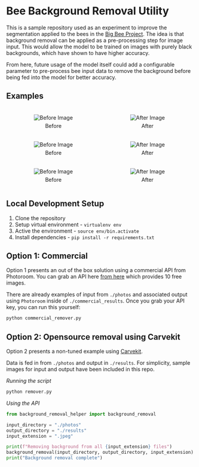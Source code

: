 # Bee Background Removal Utility

This is a sample repository used as an experiment to improve the segmentation applied to the bees in the [Big Bee Project](https://big-bee.net/). The idea is that background removal can be applied as a pre-processing step for image input. This would allow the model to be trained on images with purely black backgrounds, which have shown to have higher accuracy. 

From here, future usage of the model itself could add a configurable parameter to pre-process bee input data to remove the background before being fed into the model for better accuracy.

## Examples

<div style="display: flex;">
  <figure style="flex: 50%; text-align: center;">
    <img src="./photos/img2.jpeg" alt="Before Image" style="max-width: 100%; padding: 5px;">
    <figcaption>Before</figcaption>
  </figure>
  <figure style="flex: 50%; text-align: center;">
    <img src="./results/img2.png" alt="After Image" style="max-width: 100%; padding: 5px;">
    <figcaption>After</figcaption>
  </figure>
</div>

<div style="display: flex;">
  <figure style="flex: 50%; text-align: center;">
    <img src="./photos/img1.jpeg" alt="Before Image" style="max-width: 100%; padding: 5px;">
    <figcaption>Before</figcaption>
  </figure>
  <figure style="flex: 50%; text-align: center;">
    <img src="./results/img1.png" alt="After Image" style="max-width: 100%; padding: 5px;">
    <figcaption>After</figcaption>
  </figure>
</div>

<div style="display: flex;">
  <figure style="flex: 50%; text-align: center;">
    <img src="./photos/img4.jpeg" alt="Before Image" style="max-width: 100%; padding: 5px;">
    <figcaption>Before</figcaption>
  </figure>
  <figure style="flex: 50%; text-align: center;">
    <img src="./results/img4.png" alt="After Image" style="max-width: 100%; padding: 5px;">
    <figcaption>After</figcaption>
  </figure>
</div>


## Local Development Setup

1. Clone the repository
2. Setup virtual environment - `virtualenv env`
3. Active the environment - `source env/bin.activate`
4. Install dependencies - `pip install -r requirements.txt`

## Option 1: Commercial

Option 1 presents an out of the box solution using a commercial API from Photoroom. You can grab an API here [from here](https://www.photoroom.com/api/docs) which provides 10 free images.

There are already examples of input from `./photos` and associated output using `Photoroom` inside of `./commercial_results`. Once you grab your API key, you can run this yourself:

```sh
python commercial_remover.py
```

## Option 2: Opensource removal using Carvekit

Option 2 presents a non-tuned example using [Carvekit](https://github.com/OPHoperHPO/image-background-remove-tool). 

Data is fed in from `./photos` and output in `./results`. For simplicity, sample images for input and output have been included in this repo.

_Running the script_
```sh
python remover.py
```

_Using the API_

```python
from background_removal_helper import background_removal

input_directory = "./photos"
output_directory = "./results"
input_extension = ".jpeg"

print(f"Removing background from all {input_extension} files")
background_removal(input_directory, output_directory, input_extension)
print("Background removal complete")
```